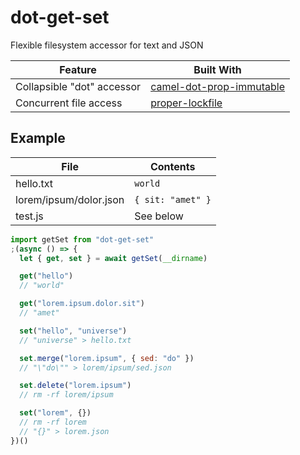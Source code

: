 # dot-get-set

Flexible filesystem accessor for text and JSON

| Feature                    | Built With                                                                           |
| -------------------------- | ------------------------------------------------------------------------------------ |
| Collapsible "dot" accessor | [camel-dot-prop-immutable](https://github.com/invrs/camel-dot-prop-immutable#readme) |
| Concurrent file access     | [proper-lockfile](https://github.com/moxystudio/node-proper-lockfile#readme)         |

## Example

| File                   | Contents          |
| ---------------------- | ----------------- |
| hello.txt              | `world`           |
| lorem/ipsum/dolor.json | `{ sit: "amet" }` |
| test.js                | See below         |

```js
import getSet from "dot-get-set"
;(async () => {
  let { get, set } = await getSet(__dirname)

  get("hello")
  // "world"

  get("lorem.ipsum.dolor.sit")
  // "amet"

  set("hello", "universe")
  // "universe" > hello.txt

  set.merge("lorem.ipsum", { sed: "do" })
  // "\"do\"" > lorem/ipsum/sed.json

  set.delete("lorem.ipsum")
  // rm -rf lorem/ipsum

  set("lorem", {})
  // rm -rf lorem
  // "{}" > lorem.json
})()
```
